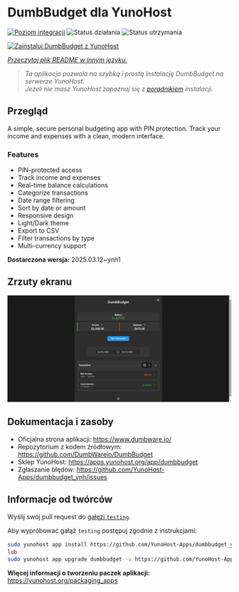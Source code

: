 <!--
To README zostało automatycznie wygenerowane przez <https://github.com/YunoHost/apps/tree/master/tools/readme_generator>
Nie powinno być ono edytowane ręcznie.
-->

# DumbBudget dla YunoHost

[![Poziom integracji](https://apps.yunohost.org/badge/integration/dumbbudget)](https://ci-apps.yunohost.org/ci/apps/dumbbudget/)
![Status działania](https://apps.yunohost.org/badge/state/dumbbudget)
![Status utrzymania](https://apps.yunohost.org/badge/maintained/dumbbudget)

[![Zainstaluj DumbBudget z YunoHost](https://install-app.yunohost.org/install-with-yunohost.svg)](https://install-app.yunohost.org/?app=dumbbudget)

*[Przeczytaj plik README w innym języku.](./ALL_README.md)*

> *Ta aplikacja pozwala na szybką i prostą instalację DumbBudget na serwerze YunoHost.*  
> *Jeżeli nie masz YunoHost zapoznaj się z [poradnikiem](https://yunohost.org/install) instalacji.*

## Przegląd

A simple, secure personal budgeting app with PIN protection. Track your income and expenses with a clean, modern interface.

### Features

- PIN-protected access
- Track income and expenses
- Real-time balance calculations
- Categorize transactions
- Date range filtering
- Sort by date or amount
- Responsive design
- Light/Dark theme
- Export to CSV
- Filter transactions by type
- Multi-currency support


**Dostarczona wersja:** 2025.03.12~ynh1

## Zrzuty ekranu

![Zrzut ekranu z DumbBudget](./doc/screenshots/screenshot.png)

## Dokumentacja i zasoby

- Oficjalna strona aplikacji: <https://www.dumbware.io/>
- Repozytorium z kodem źródłowym: <https://github.com/DumbWareio/DumbBudget>
- Sklep YunoHost: <https://apps.yunohost.org/app/dumbbudget>
- Zgłaszanie błędów: <https://github.com/YunoHost-Apps/dumbbudget_ynh/issues>

## Informacje od twórców

Wyślij swój pull request do [gałęzi `testing`](https://github.com/YunoHost-Apps/dumbbudget_ynh/tree/testing).

Aby wypróbować gałąź `testing` postępuj zgodnie z instrukcjami:

```bash
sudo yunohost app install https://github.com/YunoHost-Apps/dumbbudget_ynh/tree/testing --debug
lub
sudo yunohost app upgrade dumbbudget -u https://github.com/YunoHost-Apps/dumbbudget_ynh/tree/testing --debug
```

**Więcej informacji o tworzeniu paczek aplikacji:** <https://yunohost.org/packaging_apps>
